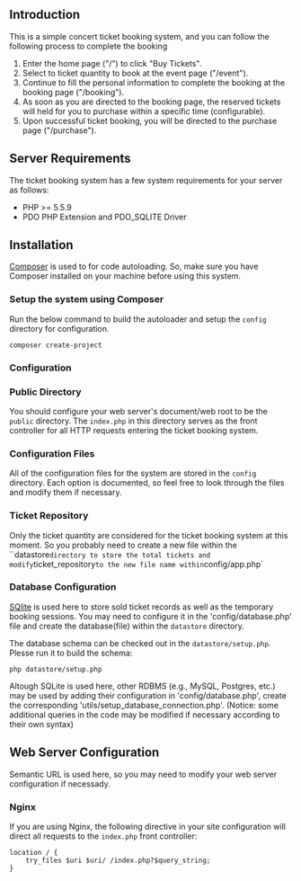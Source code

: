 ## Introduction
This is a simple concert ticket booking system, and you can follow the following process to complete the booking

1. Enter the home page ("/") to click "Buy Tickets".
2. Select to ticket quantity to book at the event page ("/event").
3. Continue to fill the personal information to complete the booking at the booking page ("/booking").
4. As soon as you are directed to the booking page, the reserved tickets will held for you to purchase within a specific time (configurable).
5. Upon successful ticket booking, you will be directed to the purchase page ("/purchase").

## Server Requirements
The ticket booking system has a few system requirements for your server as follows:
* PHP >= 5.5.9
* PDO PHP Extension and PDO_SQLITE Driver

## Installation
[Composer](https://getcomposer.org) is used to for code autoloading. So, make sure you have Composer installed on your machine before using this system.

### Setup the system using Composer
Run the below command to build the autoloader and setup the `config` directory for configuration. 

```
composer create-project
```

### Configuration
### Public Directory
You should configure your web server's document/web root to be the `public` directory. The `index.php` in this directory serves as the front controller for all HTTP requests entering the ticket booking system.

### Configuration Files
All of the configuration files for the system are stored in the `config` directory. Each option is documented, so feel free to look through the files and modify them if necessary.

### Ticket Repository
Only the ticket quantity are considered for the ticket booking system at this moment. So you probably need to create a new file within the ``datastore` directory to store the total tickets and modify `ticket_repository` to the new file name within `config/app.php`

### Database Configuration
[SQlite](https://sqlite.org) is used here to store sold ticket records as well as the temporary booking sessions. You may need to configure it in the 'config/database.php' file and create the database(file) within the `datastore` directory.

The database schema can be checked out in the `datastore/setup.php`. Plesse run it to build the schema:
```
php datastore/setup.php
``` 

Altough SQLite is used here, other RDBMS (e.g., MySQL, Postgres, etc.) may be used by adding their configuration in 'config/database.php', create the corresponding 'utils/setup_database_connection.php'. (Notice: some additional queries in the code may be modified if necessary according to their own syntax)

## Web Server Configuration
Semantic URL is used here, so you may need to modify your web server configuration if necessady. 

### Nginx
If you are using Nginx, the following directive in your site configuration will direct all requests to the `index.php` front controller:
```
location / {
    try_files $uri $uri/ /index.php?$query_string;
}
```
